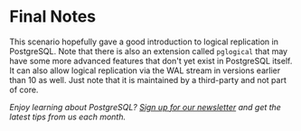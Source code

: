 # Final Notes 

This scenario hopefully gave a good introduction to logical replication in PostgreSQL. Note that there is also an extension called `pglogical` that may have some more advanced features that don't yet exist in PostgreSQL itself. It can also allow logical replication via the WAL stream in versions earlier than 10 as well. Just note that it is maintained by a third-party and not part of core.

_Enjoy learning about PostgreSQL? [Sign up for our newsletter](https://www.crunchydata.com/newsletter/) and get the latest tips from us each month._
